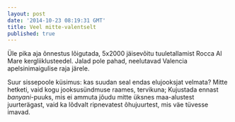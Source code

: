 ```yaml
---
layout: post
date: '2014-10-23 08:19:31 GMT'
title: Veel mitte-valentselt
published: true
---
```

Üle pika aja õnnestus lõigutada, 5x2000 jäisevõitu tuuletallamist Rocca Al Mare kergliiklusteedel. Jalad pole pahad, neelutavad Valencia apelsinimaigulise raja järele. 

Suur sissepoole küsimus: kas suudan seal endas elujooksjat velmata? Mitte hetketi, vaid kogu jooksusündmuse raames, tervikuna; Kujustada ennast _banyani_-puuks, mis ei ammuta jõudu mitte üksnes maa-alustest juurterägast, vaid ka lõdvalt ripnevatest õhujuurtest, mis väe tüvesse imavad.
